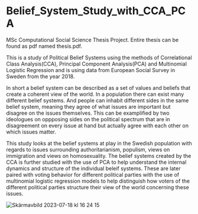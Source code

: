 # Belief_System_Study_with_CCA_PCA 

MSc Computational Social Science Thesis Project. Entire thesis can be found as pdf named thesis.pdf.

This is a study of Political Belief Systems using the methods of Correlational Class Analysis(CCA), Principal Component Analysis(PCA) and Multinomial Logistic Regression and is using data from European Social Survey in Sweden from the year 2018. 

In short a belief system can be described as a set of values and beliefs that create a coherent view of the world. In a population there can exist many different belief systems. And people can inhabit different sides in the same belief system, meaning they agree of what issues are important but disagree on the issues themselves. This can be examplified by two ideologues on oppposing sides on the political spectrum that are in disagreement on every issue at hand but actually agree with each other on which issues matter.

This study looks at the belief systems at play in the Swedish population with regards to issues surrounding authoritarianism, populism, views on immigration and views on homosexuality. The belief systems created by the CCA is further studied with the use of PCA to help understand the internal dynamics and structure of the individual beleif systems. These are later paired with voting behavior for different political parties with the use of multinomial logistic regression models to help distinguish how voters of the different political parties structure their view of the world concerning these issues.



![Skärmavbild 2023-07-18 kl  16 24 15](https://github.com/JoakimWe/Belief_System_Study_with_CCA_PCA/assets/120380560/c34a6648-24e3-4e7d-b75e-032458986dcc)


